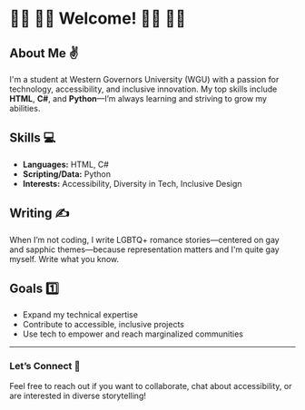 # 🏳️‍🌈 🏳️‍🌈 Welcome! 🏳️‍🌈 🏳️‍🌈

## About Me ✌️

I'm a student at Western Governors University (WGU) with a passion for technology, accessibility, and inclusive innovation. My top skills include **HTML**, **C#**, and **Python**—I’m always learning and striving to grow my abilities.

## Skills 💻

- **Languages:** HTML, C#
- **Scripting/Data:** Python
- **Interests:** Accessibility, Diversity in Tech, Inclusive Design

## Writing ✍️

When I’m not coding, I write LGBTQ+ romance stories—centered on gay and sapphic themes—because representation matters and I'm quite gay myself. Write what you know. 

## Goals 1️⃣

- Expand my technical expertise
- Contribute to accessible, inclusive projects
- Use tech to empower and reach marginalized communities

---

### Let’s Connect 📱

Feel free to reach out if you want to collaborate, chat about accessibility, or are interested in diverse storytelling!
